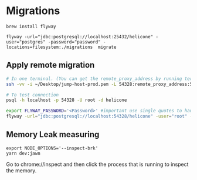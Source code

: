 # Migrations

```
brew install flyway
```

```
flyway -url="jdbc:postgresql://localhost:25432/helicone" -user="postgres" -password="password" -locations=filesystem:./migrations  migrate
```

## Apply remote migration

```bash
# In one terminal. (You can get the remote_proxy_address by running terraform apply in /terraform)
ssh -vv -i ~/Desktop/jump-host-prod.pem -L 54328:remote_proxy_address:5432 ubuntu@34.211.102.63 -N

# To test connection
psql -h localhost -p 54328 -U root -d helicone

export FLYWAY_PASSWORD='<Password>' #important use single quotes to handle special characters
flyway -url="jdbc:postgresql://localhost:54328/helicone" -user="root" -locations=filesystem:./migrations  migrate
```

## Memory Leak measuring

```
export NODE_OPTIONS='--inspect-brk'
yarn dev:jawn
```

Go to chrome://inspect and then click the process that is running to inspect the memory.

